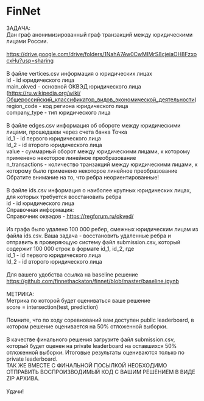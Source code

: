 # FinNet 

ЗАДАЧА:<br>
Дан граф анонимизированный граф транзакций между юридическими лицами России.<br><br>
https://drive.google.com/drive/folders/1NahA7Aw0CwMIMrS8cjeiaOH8FzxocxHu?usp=sharing <br><br>
В файле vertices.csv информация о юридических лицах<br>
id - id юридического лица <br>
main_okved - основной ОКВЭД юридического лица (https://ru.wikipedia.org/wiki/Общероссийский_классификатор_видов_экономической_деятельности) <br>
region_code - код региона юридического лица <br>
company_type - тип юридического лица <br><br>
В файле edges.csv информация об обороте между юридическими лицами, прошедшем через счета банка Точка <br>
id_1 - id первого юридического лица <br>
Id_2 - id второго юридического лица <br>
value - суммарный оборот между юридическими лицами, к которому применено некоторое линейное преобразование <br>
n_transactions - количество транзакций между юридическими лицами, к которому было применено некоторое линейное преобразование <br>
Обратите внимание на то, что ребра неориентированные!<br><br> 
В файле ids.csv информация о наиболее крупных юридических лицах, для которых требуется восстановить ребра <br>
id - id юридического лица <br>
Справочная информация: <br>
Справочник оквэдов - https://regforum.ru/okved/ <br><br>
Из графа было удалено 100 000 ребер, смежных юридическим лицам из файла ids.csv. Ваша задача - восстановить удаленные ребра и отправить в проверяющую систему файл submission.csv, который содержит 100 000 строк в формате id_1, id_2, где <br>
id_1 - id первого юридического лица <br>
Id_2 - id второго юридического лица <br><br>
Для вашего удобства ссылка на baseline решение https://github.com/finnethackaton/finnet/blob/master/baseline.ipynb <br><br>
МЕТРИКА: <br>
Метрика по которой будет оцениваться ваше решение <br>
score = intersection(test, prediction) <br><br>
Помните, что по ходу соревнований вам доступен public leaderboard, в котором решение оценивается на 50% отложенной выборки.<br>  
В качестве финального решения загрузите файл submission.csv, который будет оценен на private leaderboard на оставшихся 50% отложенной выборки. Итоговые результаты оцениваются только по private leaderboard. <br>
ТАК ЖЕ ВМЕСТЕ С ФИНАЛЬНОЙ ПОСЫЛКОЙ НЕОБХОДИМО ОТПРАВИТЬ ВОСПРОИЗВОДИМЫЙ КОД С ВАШИМ РЕШЕНИЕМ В ВИДЕ ZIP АРХИВА.  <br><br>
Удачи! 

